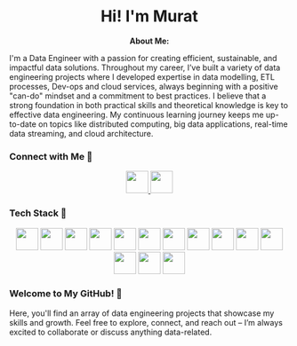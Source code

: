 



<h1 align="center">Hi! I'm Murat </h1>

<p align="center"><strong>About Me:</strong></p>




I'm a  Data Engineer with a passion for creating efficient, sustainable, and impactful data solutions. 
Throughout my career, I’ve built a variety of data engineering projects where I developed expertise in data modelling, ETL processes, Dev-ops and cloud services, always beginning with a positive "can-do" mindset and a commitment to best practices. 
I believe that a strong foundation in both practical skills and theoretical knowledge is key to effective data engineering.
My continuous learning journey keeps me up-to-date on topics like distributed computing, big data applications, real-time data streaming, and cloud architecture.


### Connect with Me 🤝
<p align="center">
  <a href="https://medium.com/@murat_aydin">
    <img src="https://img.shields.io/badge/Medium-00AB6C?logo=medium&logoColor=white" height="40">
  </a>
  <a href="mailto:barlaskiziltan@gmail.com">
    <img src="https://img.shields.io/badge/Gmail-D14836?logo=gmail&logoColor=white" height="40">
  </a>
</p>


### Tech Stack 🚀
<p align="center">
  <img src="https://img.shields.io/badge/Python-3776AB?logo=python&logoColor=white" height="40">
  <img src="https://img.shields.io/badge/SQL-4479A1?logo=mysql&logoColor=white" height="40"> <!-- Changed to MySQL logo -->
  <img src="https://img.shields.io/badge/Apache_Spark-E25A1C?logo=apachespark&logoColor=white" height="40">
  <img src="https://img.shields.io/badge/Apache_Kafka-231F20?logo=apachekafka&logoColor=white" height="40">
  <img src="https://img.shields.io/badge/Apache_Airflow-017CEE?logo=apacheairflow&logoColor=white" height="40">
  <img src="https://img.shields.io/badge/MongoDB-47A248?logo=mongodb&logoColor=white" height="40">
  <img src="https://img.shields.io/badge/PostgreSQL-336791?logo=postgresql&logoColor=white" height="40">
  <img src="https://img.shields.io/badge/AWS-232F3E?logo=amazonaws&logoColor=white" height="40">
  <img src="https://img.shields.io/badge/Google_Cloud-4285F4?logo=googlecloud&logoColor=white" height="40">
  <img src="https://img.shields.io/badge/Azure-0078D4?logo=microsoftazure&logoColor=white" height="40">
  <img src="https://img.shields.io/badge/DBT-FF694B?logo=dbt&logoColor=white" height="40">
  <img src="https://img.shields.io/badge/Snowflake-29B5E8?logo=snowflake&logoColor=white" height="40">
  <img src="https://img.shields.io/badge/Docker-2496ED?logo=docker&logoColor=white" height="40">
  <img src="https://img.shields.io/badge/Git-F05032?logo=git&logoColor=white" height="40">
</p>

### Welcome to My GitHub! 🎉
Here, you'll find an array of data engineering projects that showcase my skills and growth. Feel free to explore, connect, and reach out – I’m always excited to collaborate or discuss anything data-related.
